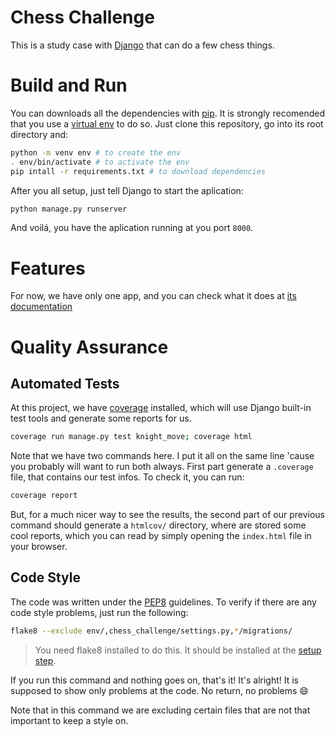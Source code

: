 # Chess Challenge

This is a study case with [Django](https://www.djangoproject.com/) that can do a few chess things.

# Build and Run

You can downloads all the dependencies with [pip](https://pypi.org/project/pip/). It is strongly recomended that you use a [virtual env](https://docs.python.org/3/library/venv.html) to do so. Just clone this repository, go into its root directory and:

```bash
python -m venv env # to create the env
. env/bin/activate # to activate the env
pip intall -r requirements.txt # to download dependencies
```

After you all setup, just tell Django to start the aplication:

```bash
python manage.py runserver
```

And voilá, you have the aplication running at you port `8000`.

# Features

For now, we have only one app, and you can check what it does at [its documentation](knight_move/README.md)

# Quality Assurance

## Automated Tests

At this project, we have [coverage](https://pypi.org/project/coverage/) installed, which will use Django built-in test tools and generate some reports for us.

```bash
coverage run manage.py test knight_move; coverage html
```

Note that we have two commands here. I put it all on the same line 'cause you probably will want to run both always. First part generate a `.coverage` file, that contains our test infos. To check it, you can run:

```bash
coverage report
```

But, for a much nicer way to see the results, the second part of our previous command should generate a `htmlcov/` directory, where are stored some cool reports, which you can read by simply opening the `index.html` file in your browser.

## Code Style

The code was written under the [PEP8](https://www.python.org/dev/peps/pep-0008/) guidelines. To verify if there are any code style problems, just run the following:

```bash
flake8 --exclude env/,chess_challenge/settings.py,*/migrations/
```

> You need flake8 installed to do this. It should be installed at the [setup step](#build-and-run).

If you run this command and nothing goes on, that's it! It's alright! It is supposed to show only problems at the code. No return, no problems :smile:

Note that in this command we are excluding certain files that are not that important to keep a style on.